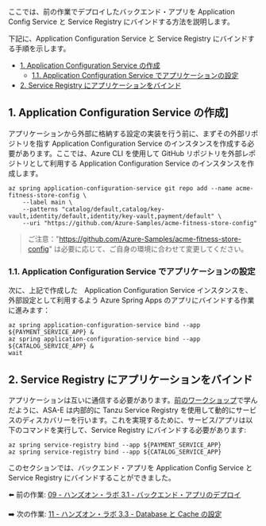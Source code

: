 ここでは、前の作業でデプロイしたバックエンド・アプリを Application Config Service と Service Registry にバインドする方法を説明します。

下記に、Application Configuration Service と Service Registry にバインドする手順を示します。
- [1. Application Configuration Service の作成](#1-create-application-configuration-service)
  - [1.1. Application Configuration Service でアプリケーションの設定](#11-configure-apps-to-application-configuration-service)
- [2. Service Registry にアプリケーションをバインド](#2-bind-apps-to-service-registry)


## 1. Application Configuration Service の作成]

アプリケーションから外部に格納する設定の実装を行う前に、まずその外部リポジトリを指す Application Configuration Service のインスタンスを作成する必要があります。ここでは、Azure CLI を使用して GitHub リポジトリを外部レポジトリとして利用する Application Configuration Service のインスタンスを作成します。

```shell
az spring application-configuration-service git repo add --name acme-fitness-store-config \
    --label main \
    --patterns "catalog/default,catalog/key-vault,identity/default,identity/key-vault,payment/default" \
    --uri "https://github.com/Azure-Samples/acme-fitness-store-config"
```

> ご注意："https://github.com/Azure-Samples/acme-fitness-store-config" は必要に応じて、ご自身の環境に合わせて変更してください。

### 1.1. Application Configuration Service でアプリケーションの設定

次に、上記で作成した　Application Configuration Service インスタンスを、外部設定として利用するよう Azure Spring Apps のアプリにバインドする作業に進みます：

```shell
az spring application-configuration-service bind --app ${PAYMENT_SERVICE_APP} &
az spring application-configuration-service bind --app ${CATALOG_SERVICE_APP} &
wait
```

## 2. Service Registry にアプリケーションをバインド

アプリケーションは互いに通信する必要があります。[前のワークショップ](../07-asa-e-components-overview/service-registry/README.md)で学んだように、ASA-E は内部的に Tanzu Service Registry を使用して動的にサービスのディスカバリーを行います。これを実現するために、サービス/アプリは以下のコマンドを実行して、Service Registry にバインドする必要があります:

```shell
az spring service-registry bind --app ${PAYMENT_SERVICE_APP}
az spring service-registry bind --app ${CATALOG_SERVICE_APP}
```

このセクションでは、バックエンド・アプリを Application Config Service と Service Registry にバインドすることができました。


⬅️ 前の作業: [09 - ハンズオン・ラボ 3.1 - バックエンド・アプリのデプロイ](../09-hol-3.1-deploy-backend-apps/README.md)

➡️ 次の作業: [11 - ハンズオン・ラボ 3.3 - Database と Cache の設定](../11-hol-3.3-configure-database-cache/README.md)
